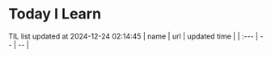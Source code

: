 # Today I Learn 
TIL list updated at 2024-12-24 02:14:45
| name | url | updated time |
| :--- | -- | -- |
